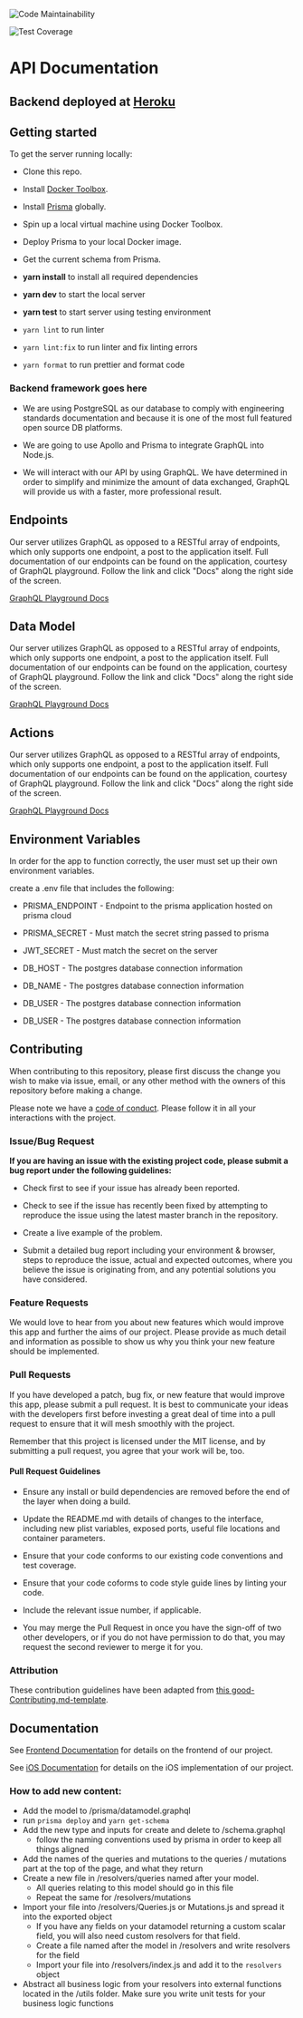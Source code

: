 
![Code Maintainability](https://api.codeclimate.com/v1/badges/9ac982aab59ee2c30f71/maintainability)

![Test Coverage](https://api.codeclimate.com/v1/badges/9ac982aab59ee2c30f71/test_coverage)

  

# API Documentation

  

## Backend deployed at [Heroku](https://labspt7-nutrition-tracker-be.herokuapp.com/)

  

## Getting started

  

To get the server running locally:

  

- Clone this repo.

- Install [Docker Toolbox](https://docs.docker.com/toolbox/toolbox_install_windows/).

- Install [Prisma](https://www.npmjs.com/package/prisma) globally.

- Spin up a local virtual machine using Docker Toolbox.

- Deploy Prisma to your local Docker image.

- Get the current schema from Prisma.

- **yarn install** to install all required dependencies

- **yarn dev** to start the local server

- **yarn test** to start server using testing environment

- `yarn lint` to run linter

- `yarn lint:fix` to run linter and fix linting errors

- `yarn format` to run prettier and format code

### Backend framework goes here

  

- We are using PostgreSQL as our database to comply with engineering standards documentation and because it is one of the most full featured open source DB platforms.

- We are going to use Apollo and Prisma to integrate GraphQL into Node.js.

- We will interact with our API by using GraphQL. We have determined in order to simplify and minimize the amount of data exchanged, GraphQL will provide us with a faster, more professional result.

  

## Endpoints

  

Our server utilizes GraphQL as opposed to a RESTful array of endpoints, which only supports one endpoint, a post to the application itself. Full documentation of our endpoints can be found on the application, courtesy of GraphQL playground. Follow the link and click "Docs" along the right side of the screen.

[GraphQL Playground Docs](https://labspt7-nutrition-tracker-be.herokuapp.com/)

  

## Data Model

  

Our server utilizes GraphQL as opposed to a RESTful array of endpoints, which only supports one endpoint, a post to the application itself. Full documentation of our endpoints can be found on the application, courtesy of GraphQL playground. Follow the link and click "Docs" along the right side of the screen.

[GraphQL Playground Docs](https://labspt7-nutrition-tracker-be.herokuapp.com/)

  

## Actions

  

Our server utilizes GraphQL as opposed to a RESTful array of endpoints, which only supports one endpoint, a post to the application itself. Full documentation of our endpoints can be found on the application, courtesy of GraphQL playground. Follow the link and click "Docs" along the right side of the screen.

[GraphQL Playground Docs](https://labspt7-nutrition-tracker-be.herokuapp.com/)

  

## Environment Variables

  

In order for the app to function correctly, the user must set up their own environment variables.

  

create a .env file that includes the following:

  

- PRISMA_ENDPOINT - Endpoint to the prisma application hosted on prisma cloud

- PRISMA_SECRET - Must match the secret string passed to prisma

- JWT_SECRET - Must match the secret on the server

- DB_HOST - The postgres database connection information

- DB_NAME - The postgres database connection information

- DB_USER - The postgres database connection information

- DB_USER - The postgres database connection information

  

## Contributing

  

When contributing to this repository, please first discuss the change you wish to make via issue, email, or any other method with the owners of this repository before making a change.

  

Please note we have a [code of conduct](./code_of_conduct.md). Please follow it in all your interactions with the project.

  

### Issue/Bug Request

  

**If you are having an issue with the existing project code, please submit a bug report under the following guidelines:**

  

- Check first to see if your issue has already been reported.

- Check to see if the issue has recently been fixed by attempting to reproduce the issue using the latest master branch in the repository.

- Create a live example of the problem.

- Submit a detailed bug report including your environment & browser, steps to reproduce the issue, actual and expected outcomes, where you believe the issue is originating from, and any potential solutions you have considered.

  

### Feature Requests

  

We would love to hear from you about new features which would improve this app and further the aims of our project. Please provide as much detail and information as possible to show us why you think your new feature should be implemented.

  

### Pull Requests

  

If you have developed a patch, bug fix, or new feature that would improve this app, please submit a pull request. It is best to communicate your ideas with the developers first before investing a great deal of time into a pull request to ensure that it will mesh smoothly with the project.

  

Remember that this project is licensed under the MIT license, and by submitting a pull request, you agree that your work will be, too.

  

#### Pull Request Guidelines

  

- Ensure any install or build dependencies are removed before the end of the layer when doing a build.

- Update the README.md with details of changes to the interface, including new plist variables, exposed ports, useful file locations and container parameters.

- Ensure that your code conforms to our existing code conventions and test coverage.

- Ensure that your code coforms to code style guide lines by linting your code.


- Include the relevant issue number, if applicable.

- You may merge the Pull Request in once you have the sign-off of two other developers, or if you do not have permission to do that, you may request the second reviewer to merge it for you.

  

### Attribution

  

These contribution guidelines have been adapted from [this good-Contributing.md-template](https://gist.github.com/PurpleBooth/b24679402957c63ec426).

  

## Documentation

  

See [Frontend Documentation](https://github.com/Lambda-School-Labs/nutrition-tracker-fe-pt7/blob/master/README.md) for details on the frontend of our project.

  

See [iOS Documentation](https://github.com/Lambda-School-Labs/nutrition-tracker-ios-pt7/blob/master/README.md) for details on the iOS implementation of our project.

### How to add new content:

 - Add the model to /prisma/datamodel.graphql
 - run `prisma deploy` and `yarn get-schema`
 - Add the new type and inputs for create and delete to /schema.graphql
	 - follow the naming conventions used by prisma in order to keep all things aligned
- Add the names of the queries and mutations to the queries / mutations part at the top of the page, and what they return
- Create a new file in /resolvers/queries named after your model.
	- All queries relating to this model should go in this file
	- Repeat the same for /resolvers/mutations
- Import your file into /resolvers/Queries.js or Mutations.js and spread it into the exported object
	- If you have any fields on your datamodel returning a custom scalar field, you will also need custom resolvers for that field.
	- Create a file named after the model in /resolvers and write resolvers for the field
	- Import your file into /resolvers/index.js and add it to the `resolvers` object
- Abstract all business logic from your resolvers into external functions located in the /utils folder. Make sure you write unit tests for your business logic functions